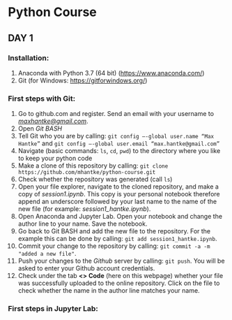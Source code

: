 # Python Course

## DAY 1

### Installation:
1) Anaconda with Python 3.7 (64 bit) (https://www.anaconda.com/)
2) Git (for Windows: https://gitforwindows.org/)

### First steps with Git:
1) Go to github.com and register. Send an email with your username to *maxhantke@gmail.com*.
2) Open *Git BASH*
3) Tell Git who you are by calling: ``git config —-global user.name “Max Hantke”`` and ``git config —-global user.email “max.hantke@gmail.com”``
4) Navigate (basic commands: ``ls``, ``cd``, ``pwd``) to the directory where you like to keep your python code
5) Make a clone of this repository by calling: ``git clone https://github.com/mhantke/python-course.git``
6) Check whether the repository was generated (call ``ls``)
7) Open your file explorer, navigate to the cloned repository, and make a copy of *session1.ipynb*. This copy is your personal notebook therefore append an underscore followed by your last name to the name of the new file (for example: *session1_hantke.ipynb*).
9) Open Anaconda and Jupyter Lab. Open your notebook and change the author line to your name. Save the notebook.
10) Go back to Git BASH and add the new file to the repository. For the example this can be done by calling: ``git add session1_hantke.ipynb``.
11) Commit your change to the repository by calling: ``git commit -a -m "added a new file"``.
12) Push your changes to the *Github* server by calling: ``git push``. You will be asked to enter your Github account credentials.
13) Check under the tab **<> Code** (here on this webpage) whether your file was successfully uploaded to the online repository. Click on the file to check whether the name in the author line matches your name.

### First steps in Jupyter Lab:
